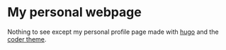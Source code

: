 # My personal webpage

Nothing to see except my personal profile page made with [hugo](gohugo.io) and the [coder theme](https://github.com/luizdepra/hugo-coder/).